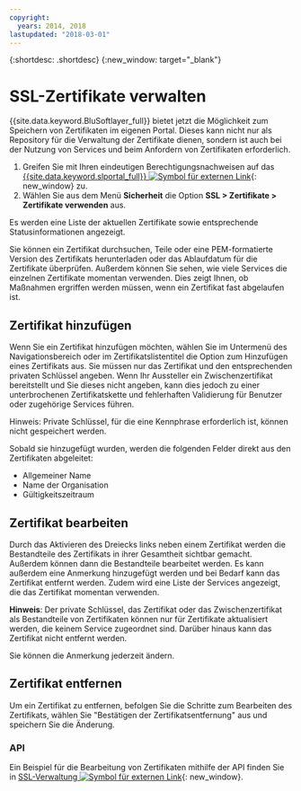 ```yaml
---
copyright:
  years: 2014, 2018
lastupdated: "2018-03-01"
---
```


{:shortdesc: .shortdesc}
{:new_window: target="_blank"}

# SSL-Zertifikate verwalten

{{site.data.keyword.BluSoftlayer_full}} bietet jetzt die Möglichkeit zum Speichern von Zertifikaten im eigenen Portal. Dieses kann nicht nur als Repository für die Verwaltung der Zertifikate dienen, sondern ist auch bei der Nutzung von Services und beim Anfordern von Zertifikaten erforderlich.

1. Greifen Sie mit Ihren eindeutigen Berechtigungsnachweisen auf das [{{site.data.keyword.slportal_full}} ![Symbol für externen Link](../../icons/launch-glyph.svg "Symbol für externen Link")](https://control.softlayer.com/){: new_window} zu.
2. Wählen Sie aus dem Menü **Sicherheit** die Option **SSL > Zertifikate > Zertifikate verwenden** aus.

Es werden eine Liste der aktuellen Zertifikate sowie entsprechende Statusinformationen angezeigt.

Sie können ein Zertifikat durchsuchen, Teile oder eine PEM-formatierte Version des Zertifikats herunterladen oder das Ablaufdatum für die Zertifikate überprüfen. Außerdem können Sie sehen, wie viele Services die einzelnen Zertifikate momentan verwenden. Dies zeigt Ihnen, ob Maßnahmen ergriffen werden müssen, wenn ein Zertifikat fast abgelaufen ist.

## Zertifikat hinzufügen

Wenn Sie ein Zertifikat hinzufügen möchten, wählen Sie im Untermenü des Navigationsbereich oder im Zertifikatslistentitel die Option zum Hinzufügen eines Zertifikats aus. Sie müssen nur das Zertifikat und den entsprechenden privaten Schlüssel angeben. Wenn Ihr Aussteller ein Zwischenzertifikat bereitstellt und Sie dieses nicht angeben, kann dies jedoch zu einer unterbrochenen Zertifikatskette und fehlerhaften Validierung für Benutzer oder zugehörige Services führen.

Hinweis: Private Schlüssel, für die eine Kennphrase erforderlich ist, können nicht gespeichert werden.

Sobald sie hinzugefügt wurden, werden die folgenden Felder direkt aus den Zertifikaten abgeleitet:

* Allgemeiner Name
* Name der Organisation
* Gültigkeitszeitraum

## Zertifikat bearbeiten

Durch das Aktivieren des Dreiecks links neben einem Zertifikat werden die Bestandteile des Zertifikats in ihrer Gesamtheit sichtbar gemacht. Außerdem können dann die Bestandteile bearbeitet werden. Es kann außerdem eine Anmerkung hinzugefügt werden und bei Bedarf kann das Zertifikat entfernt werden. Zudem wird eine Liste der Services angezeigt, die das Zertifikat momentan verwenden.

**Hinweis**: Der private Schlüssel, das Zertifikat oder das Zwischenzertifikat als Bestandteile von Zertifikaten können nur für Zertifikate aktualisiert werden, die keinem Service zugeordnet sind.  Darüber hinaus kann das Zertifikat nicht entfernt werden.

Sie können die Anmerkung jederzeit ändern.

## Zertifikat entfernen

Um ein Zertifikat zu entfernen, befolgen Sie die Schritte zum Bearbeiten des Zertifikats, wählen Sie "Bestätigen der Zertifikatsentfernung" aus und speichern Sie die Änderung.

### API

Ein Beispiel für die Bearbeitung von Zertifikaten mithilfe der API finden Sie in [SSL-Verwaltung ![Symbol für externen Link](../../icons/launch-glyph.svg "Symbol für externen Link")](http://sldn.softlayer.com/article/ssl-management){: new_window}. 
